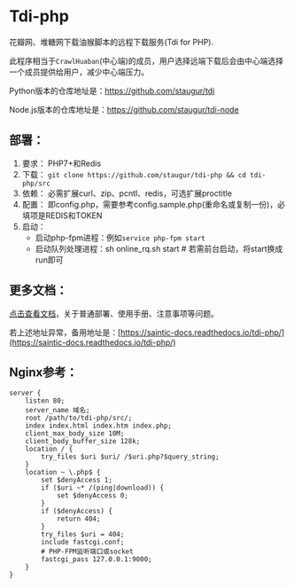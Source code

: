# Tdi-php
花瓣网、堆糖网下载油猴脚本的远程下载服务(Tdi for PHP).

此程序相当于`CrawlHuaban`(中心端)的成员，用户选择远端下载后会由中心端选择一个成员提供给用户，减少中心端压力。

Python版本的仓库地址是：https://github.com/staugur/tdi

Node.js版本的仓库地址是：https://github.com/staugur/tdi-node


## 部署：

1. 要求： PHP7+和Redis
2. 下载： `git clone https://github.com/staugur/tdi-php && cd tdi-php/src`
3. 依赖： 必需扩展curl、zip、pcntl、redis，可选扩展proctitle
4. 配置： 即config.php，需要参考config.sample.php(重命名或复制一份)，必填项是REDIS和TOKEN
5. 启动： 
    - 启动php-fpm进程：例如`service php-fpm start`
    - 启动队列处理进程：sh online_rq.sh start # 若需前台启动，将start换成run即可


## 更多文档：

[点击查看文档](https://docs.saintic.com/tdi-php/ "点击查看部署及使用文档")，关于普通部署、使用手册、注意事项等问题。

若上述地址异常，备用地址是：[https://saintic-docs.readthedocs.io/tdi-php/](https://saintic-docs.readthedocs.io/tdi-php/)


## Nginx参考：
```
server {
    listen 80;
    server_name 域名;
    root /path/to/tdi-php/src/;
    index index.html index.htm index.php;
    client_max_body_size 10M;
    client_body_buffer_size 128k;
    location / {
        try_files $uri $uri/ /$uri.php?$query_string;
    }
    location ~ \.php$ {
        set $denyAccess 1;
        if ($uri ~* /(ping|download)) {
            set $denyAccess 0;
        }
        if ($denyAccess) {
            return 404;
        }
        try_files $uri = 404;
        include fastcgi.conf;
        # PHP-FPM监听端口或socket
        fastcgi_pass 127.0.0.1:9000;
    }
}
```